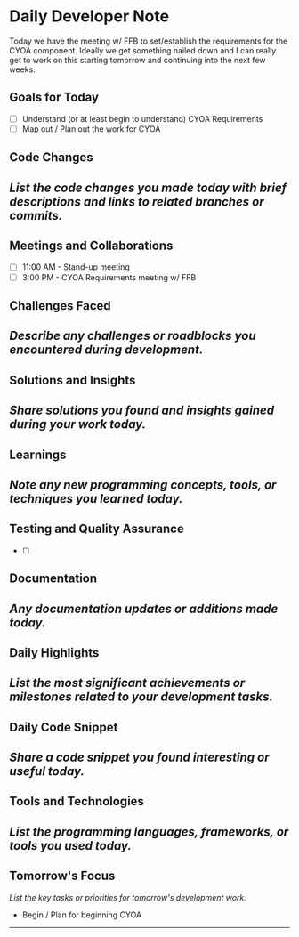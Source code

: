 # Daily Developer Note
Today we have the meeting w/ FFB to set/establish the requirements for the CYOA component. Ideally we get something nailed down and I can really get to work on this starting tomorrow and continuing into the next few weeks.

## Goals for Today
- [ ] Understand (or at least begin to understand) CYOA Requirements
- [ ] Map out / Plan out the work for CYOA

## Code Changes
*List the code changes you made today with brief descriptions and links to related branches or commits.*
- 

## Meetings and Collaborations
- [ ] 11:00 AM - Stand-up meeting
- [ ] 3:00 PM - CYOA Requirements meeting w/ FFB

## Challenges Faced
*Describe any challenges or roadblocks you encountered during development.*
- 

## Solutions and Insights
*Share solutions you found and insights gained during your work today.*
- 

## Learnings
*Note any new programming concepts, tools, or techniques you learned today.*
- 

## Testing and Quality Assurance
- [ ] 

## Documentation
*Any documentation updates or additions made today.*
- 

## Daily Highlights
*List the most significant achievements or milestones related to your development tasks.*
- 

## Daily Code Snippet
*Share a code snippet you found interesting or useful today.*
- 

## Tools and Technologies
*List the programming languages, frameworks, or tools you used today.*
- 

## Tomorrow's Focus
*List the key tasks or priorities for tomorrow's development work.*
- Begin / Plan for beginning CYOA

---

